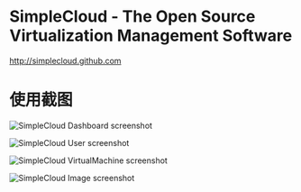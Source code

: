 SimpleCloud - The Open Source Virtualization Management Software
===========

http://simplecloud.github.com

使用截图
===========

![SimpleCloud Dashboard screenshot](http://github.com/simplecloud/simplecloud/raw/master/screenshots/zh_CN/admindashboard.png "Admin - Dashboard")

![SimpleCloud User screenshot](http://github.com/simplecloud/simplecloud/raw/master/screenshots/zh_CN/adminuser.png "Admin - User List")

![SimpleCloud VirtualMachine screenshot](http://github.com/simplecloud/simplecloud/raw/master/screenshots/zh_CN/adminvm.png "Admin - VM List")

![SimpleCloud Image screenshot](http://github.com/simplecloud/simplecloud/raw/master/screenshots/zh_CN/adminimage.png "Admin - Image List")